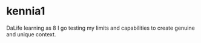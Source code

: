 # kennia1
DaLife learning as 8 I go testing my limits and capabilities to create genuine and unique context.

